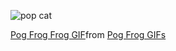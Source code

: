 ![pop cat](https://tenor.com/ru/view/pog-pog-champ-spamming-twitching-cat-gif-19932743)




<div class="tenor-gif-embed" data-postid="20735320" data-share-method="host" data-aspect-ratio="1" data-width="100%"><a href="https://tenor.com/view/pog-frog-frog-pog-frog-dance-gif-20735320">Pog Frog Frog GIF</a>from <a href="https://tenor.com/search/pog+frog-gifs">Pog Frog GIFs</a></div> <script type="text/javascript" async src="https://tenor.com/embed.js"></script>